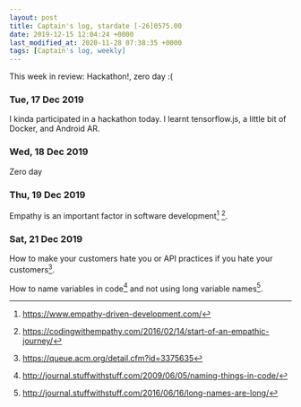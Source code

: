 ```yaml
---
layout: post
title: Captain's log, stardate [-26]0575.00
date: 2019-12-15 12:04:24 +0000
last_modified_at: 2020-11-28 07:38:35 +0000
tags: [Captain's log, weekly]
---
```


This week in review: Hackathon!, zero day :(

<!-- more -->

### Tue, 17 Dec 2019

I kinda participated in a hackathon today. I learnt tensorflow.js, a little
bit of Docker, and Android AR.

### Wed, 18 Dec 2019

Zero day

### Thu, 19 Dec 2019

Empathy is an important factor in software development[^1] [^2].

### Sat, 21 Dec 2019

How to make your customers hate you or API practices if you hate your
customers[^3].

How to name variables in code[^4] and not using long variable names[^5].

[^1]: <https://www.empathy-driven-development.com/>
[^2]: <https://codingwithempathy.com/2016/02/14/start-of-an-empathic-journey/>
[^3]: <https://queue.acm.org/detail.cfm?id=3375635>
[^4]: <http://journal.stuffwithstuff.com/2009/06/05/naming-things-in-code/>
[^5]: <http://journal.stuffwithstuff.com/2016/06/16/long-names-are-long/>
